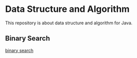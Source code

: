 # Data Structure and Algorithm
This repository is about data structure and algorithm for Java.

##  Binary Search
[binary search](https://github.com/houyhOvO/DataStructureandAlgorithm/blob/main/src/BinarySearch/README.md)